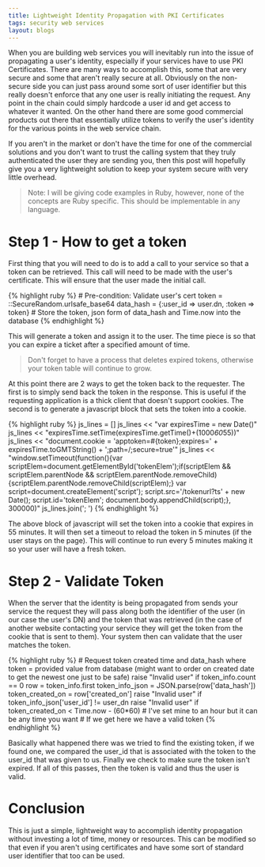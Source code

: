 ```yaml
---
title: Lightweight Identity Propagation with PKI Certificates
tags: security web services
layout: blogs
---
```

When you are building web services you will inevitably run into the issue of propagating a user's identity, especially if your services have to use PKI Certificates.  There are many ways to accomplish this, some that are very secure and some that aren't really secure at all.  Obviously on the non-secure side you can just pass around some sort of user identifier but this really doesn't enforce that any one user is really initiating the request.  Any point in the chain could simply hardcode a user id and get access to whatever it wanted.  On the other hand there are some good commercial products out there that essentially utilize tokens to verify the user's identity for the various points in the web service chain.

If you aren't in the market or don't have the time for one of the commercial solutions and you don't want to trust the calling system that they truly authenticated the user they are sending you, then this post will hopefully give you a very lightweight solution to keep your system secure with very little overhead.

> Note: I will be giving code examples in Ruby, however, none of the concepts are Ruby specific.  This should be implementable in any language.

# Step 1 - How to get a token

First thing that you will need to do is to add a call to your service so that a token can be retrieved.  This call will need to be made with the user's certificate.  This will ensure that the user made the initial call.

{% highlight ruby %}
    # Pre-condition: Validate user's cert
    token = ::SecureRandom.urlsafe_base64
    data_hash = {:user_id => user.dn, :token => token}
    # Store the token, json form of data_hash and Time.now into the database
{% endhighlight %}

This will generate a token and assign it to the user.  The time piece is so that you can expire a ticket after a specified amount of time.

> Don't forget to have a process that deletes expired tokens, otherwise your token table will continue to grow.

At this point there are 2 ways to get the token back to the requester.  The first is to simply send back the token in the response.  This is useful if the requesting application is a thick client that doesn't support cookies.  The second is to generate a javascript block that sets the token into a cookie.

{% highlight ruby %}
    js_lines = []
    js_lines << "var expiresTime = new Date()"
    js_lines << "expiresTime.setTime(expiresTime.getTime()+(1000*60*55))"
    js_lines << "document.cookie = 'apptoken=#{token};expires=' + expiresTime.toGMTString() + ';path=/;secure=true'"
    js_lines << "window.setTimeout(function(){var scriptElem=document.getElementById('tokenElem');if(scriptElem && scriptElem.parentNode && scriptElem.parentNode.removeChild){scriptElem.parentNode.removeChild(scriptElem);} var script=document.createElement('script'); script.src='/tokenurl?ts' + new Date(); script.id='tokenElem'; document.body.appendChild(script);}, 300000)"
    js_lines.join('; ')
{% endhighlight %}

The above block of javascript will set the token into a cookie that expires in 55 minutes.  It will then set a timeout to reload the token in 5 minutes (if the user stays on the page).  This will continue to run every 5 minutes making it so your user will have a fresh token.

# Step 2 - Validate Token

When the server that the identity is being propagated from sends your service the request they will pass along both the identifier of the user (in our case the user's DN) and the token that was retrieved (in the case of another website contacting your service they will get the token from the cookie that is sent to them).  Your system then can validate that the user matches the token.

{% highlight ruby %}
    # Request token created time and data_hash where token = provided value from database (might want to order on created date to get the newest one just to be safe)
    raise "Invalid user" if token_info.count == 0
    row = token_info.first
    token_info_json = JSON.parse(row['data_hash'])
    token_created_on = row['created_on']
    raise "Invalid user" if token_info_json['user_id'] != user_dn
    raise "Invalid user" if token_created_on < Time.now - (60*60) # I've set mine to an hour but it can be any time you want
    # If we get here we have a valid token
{% endhighlight %}

Basically what happened there was we tried to find the existing token, if we found one, we compared the user_id that is associated with the token to the user_id that was given to us.  Finally we check to make sure the token isn't expired.  If all of this passes, then the token is valid and thus the user is valid.

# Conclusion

This is just a simple, lightweight way to accomplish identity propagation without investing a lot of time, money or resources.  This can be modified so that even if you aren't using certificates and have some sort of standard user identifier that too can be used.